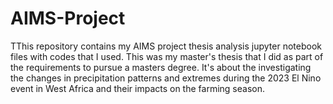 # AIMS-Project
TThis repository contains my AIMS project thesis analysis jupyter notebook files with codes that I used. This was my master's thesis that I did as part of the requirements to pursue a masters degree. It's about the investigating the changes in precipitation patterns and extremes during the 2023 El Nino event in West Africa and their impacts on the farming season.
